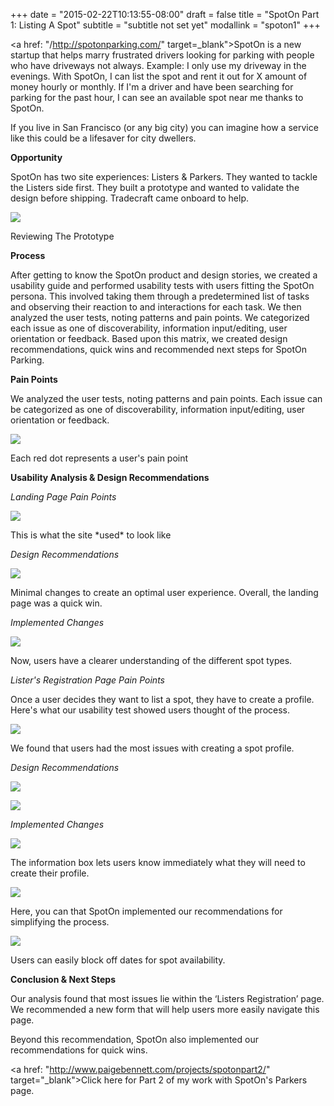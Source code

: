 +++
date = "2015-02-22T10:13:55-08:00"
draft = false
title = "SpotOn Part 1: Listing A Spot"
subtitle = "subtitle not set yet"
modallink = "spoton1"
+++

<a href: "/http://spotonparking.com/" target=_blank">SpotOn</a> is a new startup that helps marry frustrated drivers looking for parking with people who have driveways not always. Example: I only use my driveway in the evenings. With SpotOn, I can list the spot and rent it out for X amount of money hourly or monthly. If I'm a driver and have been searching for parking for the past hour, I can see an available spot near me thanks to SpotOn. 

If you live in San Francisco (or any big city) you can imagine how a service like this could be a lifesaver for city dwellers.  

**Opportunity**

SpotOn has two site experiences: Listers & Parkers. They wanted to tackle the Listers side first. 
They built a prototype and wanted to validate the design before shipping. Tradecraft came onboard to help. 

<a href="/images/SpotOnMeeting.jpg" data-lightbox="opportunity" data-title="Opportunity Matrix"><img src="/images/SpotOnMeeting.jpg"/></a>
<div class="image-caption">Reviewing The Prototype</div>

**Process**

After getting to know the SpotOn product and design 
stories, we created a usability guide and performed usability tests with users fitting the SpotOn persona.  This involved taking them through a predetermined 
list of tasks and observing their reaction to and interactions for each task. We then analyzed the user 
tests, noting patterns and pain points. We categorized each issue as one of discoverability, 
information input/editing, user orientation or feedback. Based upon this matrix, we created design 
recommendations, quick wins and recommended next steps for SpotOn Parking. 

**Pain Points**

We analyzed the user tests, noting patterns and pain points. Each issue can be categorized as one of discoverability, information input/editing, user orientation or feedback.

<a href="/images/OpportunityMatrix.png" data-lightbox="opportunity" data-title="Opportunity Matrix"><img src="/images/OpportunityMatrix.png"/></a>
<div class="image-caption">Each red dot represents a user's pain point</div>

**Usability Analysis & Design Recommendations**

*Landing Page Pain Points*

<a href="/images/BeforeLandingPage.png" data-lightbox="opportunity" data-title="Before Landing Page"><img src="/images/BeforeLandingPage.png"/></a>
<div class="image-caption">This is what the site *used* to look like</div>

*Design Recommendations*

<a href="/images/AfterLandingPage.png" data-lightbox="opportunity" data-title="Design Recommendations"><img src="/images/AfterLandingPage.png"/></a>
<div class="image-caption">Minimal changes to create an optimal user experience. Overall, the landing page was a quick win.</div>

*Implemented Changes*

<a href="/images/SpotOnLandingPage.png" data-lightbox="opportunity" data-title="SpotOn's Landing Page"><img src="/images/SpotOnLandingPage.png"/></a>
<div class="image-caption">Now, users have a clearer understanding of the different spot types.</div>

*Lister's Registration Page Pain Points*

Once a user decides they want to list a spot, they have to create a profile. Here's what our usability test showed users thought of the process. 

<a href="/images/BeforeListers2.png" data-lightbox="opportunity" data-title="Lister's Registration Page"><img src="/images/BeforeListers2.png"/></a>
<div class="image-caption">We found that users had the most issues with creating a spot profile.</div>

*Design Recommendations*

<a href="/images/AfterListers1.png" data-lightbox="opportunity" data-title="Information Box"><img src="/images/AfterListers1.png"/></a>
<div class="image-caption"></div>

<a href="/images/AfterListers4.png" data-lightbox="opportunity" data-title="Design Recommendations"><img src="/images/AfterListers4.png"/></a>
<div class="image-caption"></div>

*Implemented Changes*

<a href="/images/Listers1.png" data-lightbox="opportunity" data-title="Implemented Changes"><img src="/images/Listers1.png"/></a>
<div class="image-caption">The information box lets users know immediately what they will need to create their profile.</div>

<a href="/images/Listers2.png" data-lightbox="opportunity" data-title="Lister's Registration Page"><img src="/images/Listers2.png"/></a>
<div class="image-caption">Here, you can that SpotOn implemented our recommendations for simplifying the process.</div>

<a href="/images/Listers4.png" data-lightbox="opportunity" data-title="Lister's Registration Page"><img src="/images/Listers4.png"/></a>
<div class="image-caption">Users can easily block off dates for spot availability.</div>

**Conclusion & Next Steps**

Our analysis found that most issues lie within the ‘Listers Registration’ page. We recommended a new form that will help users more easily navigate this page.

Beyond this recommendation, SpotOn also implemented our recommendations for quick wins.  

<a href: "http://www.paigebennett.com/projects/spotonpart2/" target="_blank">Click here</a> for Part 2 of my work with SpotOn's Parkers page. 

